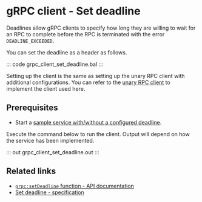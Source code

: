 # gRPC client - Set deadline

Deadlines allow gRPC clients to specify how long they are willing to wait for an RPC to complete before the RPC is terminated with the error `DEADLINE_EXCEEDED`.

You can set the deadline as a header as follows.

::: code grpc_client_set_deadline.bal :::

Setting up the client is the same as setting up the unary RPC client with additional configurations. You can refer to the [unary RPC client](/learn/by-example/grpc-client-unary/) to implement the client used here.

## Prerequisites
- Start a [sample service with/without a configured deadline](/learn/by-example/grpc-service-set-deadline/).

Execute the command below to run the client. Output will depend on how the service has been implemented.

::: out grpc_client_set_deadline.out :::

## Related links
- [`grpc:setDeadline` function - API documentation](https://lib.ballerina.io/ballerina/grpc/latest/functions#setDeadline)
- [Set deadline - specification](/spec/grpc/#61-grpc-deadline)
